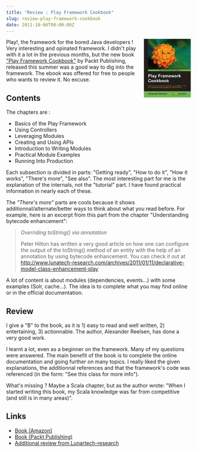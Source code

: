 ```yaml
---
title: "Review : Play Framework Cookbook"
slug: review-play-framework-cookbook
date: 2011-10-06T00:00:00Z
---
```


<img src="/assets/images/posts/play_framework_cookbook.jpg" style="float:right"/>

Play!, the framework for the bored Java developers ! Very interesting and opinated framework.
I didn't play with it a lot in the previous months, but the new book ["Play Framework Cookbook"](http://www.packtpub.com/play-framework-cookbook/book) by Packt Publishing, 
released this summer was a good way to dig into the framework. 
The ebook was offered for free to people who wants to review it. No excuse.

## Contents

The chapters are :

* Basics of the Play Framework
* Using Controllers
* Leveraging Modules
* Creating and Using APIs
* Introduction to Writing Modules
* Practical Module Examples
* Running Into Production

Each subsection is divided in parts: "Getting ready", "How to do it", "How it works", "There's more", "See also".
The most interesting part for me is the explanation of the internals, not the "tutorial" part.
I have found practical information in nearly each of these.

The _"There's more"_ parts are cools because it shows additionnal/alternate/better ways to think about what you read before.
For example, here is an excerpt from this part from the chapter "Understanding bytecode enhancement":

> *Overriding toString() via annotation*
> 
> Peter Hilton has written a very good article on how one can configure the output of the toString() method of an entity with the help of an annotation by using bytecode enhancement. You can check it out at http://www.lunatech-research.com/archives/2011/01/11/declarative-model-class-enhancement-play

A lot of content is about modules (dependencies, events...) with some examples (Solr, cache...).
The idea is to complete what you may find online or in the official documentation.

## Review

I give a "B" to the book, as it is 1) easy to read and well written, 2) entertaining, 3) actionnable. 
The author, Alexander Reelsen, has done a very good work. 

I learnt a lot, even as a beginner on the framework. Many of my questions were answered. 
The main benefit of the book is to complete the online documentation and going further on many topics. 
I really liked the given explanations, the additionnal references and that the framework's code was referenced (in the form: "See this class for more info"). 

What's missing ? Maybe a Scala chapter, but as the author wrote: 
"When I started writing this book, my Scala knowledge was far from competitive (and still is in many areas)".

## Links

* [Book (Amazon)](http://www.amazon.fr/gp/product/1849515522?ie=UTF8&tag=tosqu-21)
* [Book (Packt Publishing)](http://www.packtpub.com/play-framework-cookbook/book)
* [Additional review from Lunartech-research](http://www.lunatech-research.com/archives/2011/09/19/playframework-cookbook-review)

